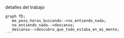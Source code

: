 ﻿detalles del trabajo
 ```mermaid
graph TD;
    me_paso_horas_buscando-->no_entiendo_nada;
    no_entiendo_nada-->descanso;
    descanso-->descubro_que_todo_estaba_en_mi_mente;
 ´´´
